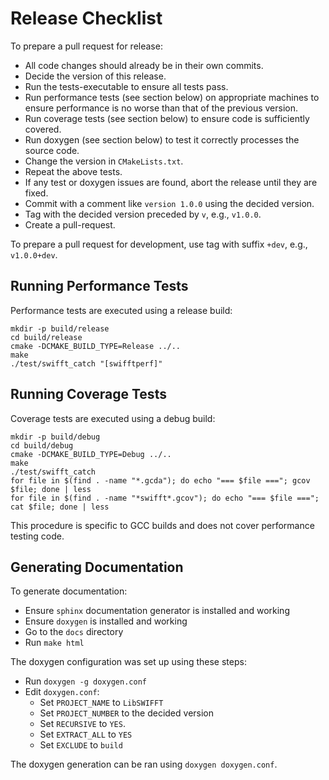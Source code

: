 # Release Checklist

To prepare a pull request for release:

- All code changes should already be in their own commits.
- Decide the version of this release.
- Run the tests-executable to ensure all tests pass.
- Run performance tests (see section below) on appropriate machines to ensure performance is no worse than that of the previous version.
- Run coverage tests (see section below) to ensure code is sufficiently covered.
- Run doxygen (see section below) to test it correctly processes the source code.
- Change the version in `CMakeLists.txt`.
- Repeat the above tests.
- If any test or doxygen issues are found, abort the release until they are fixed.
- Commit with a comment like `version 1.0.0` using the decided version.
- Tag with the decided version preceded by `v`, e.g., `v1.0.0`.
- Create a pull-request.

To prepare a pull request for development, use tag with suffix `+dev`, e.g., `v1.0.0+dev`.

## Running Performance Tests

Performance tests are executed using a release build:

    mkdir -p build/release
    cd build/release
    cmake -DCMAKE_BUILD_TYPE=Release ../..
    make
    ./test/swifft_catch "[swifftperf]"

## Running Coverage Tests

Coverage tests are executed using a debug build:

    mkdir -p build/debug
    cd build/debug
    cmake -DCMAKE_BUILD_TYPE=Debug ../..
    make
    ./test/swifft_catch
    for file in $(find . -name "*.gcda"); do echo "=== $file ==="; gcov $file; done | less
    for file in $(find . -name "*swifft*.gcov"); do echo "=== $file ==="; cat $file; done | less

This procedure is specific to GCC builds and does not cover performance testing code.

## Generating Documentation

To generate documentation:

- Ensure `sphinx` documentation generator is installed and working
- Ensure `doxygen` is installed and working
- Go to the `docs` directory
- Run `make html`

The doxygen configuration was set up using these steps:

- Run `doxygen -g doxygen.conf`
- Edit `doxygen.conf`:
  - Set `PROJECT_NAME` to `LibSWIFFT`
  - Set `PROJECT_NUMBER` to the decided version
  - Set `RECURSIVE` to `YES`.
  - Set `EXTRACT_ALL` to `YES`
  - Set `EXCLUDE` to `build`

The doxygen generation can be ran using `doxygen doxygen.conf`.
